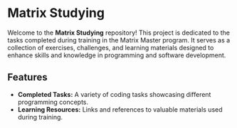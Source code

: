 # Matrix Studying

Welcome to the **Matrix Studying** repository! This project is dedicated to the tasks completed during training in the Matrix Master program. It serves as a collection of exercises, challenges, and learning materials designed to enhance skills and knowledge in programming and software development.

## Features

- **Completed Tasks:** A variety of coding tasks showcasing different programming concepts.
- **Learning Resources:** Links and references to valuable materials used during training.

